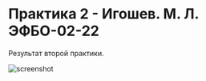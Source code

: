 # Практика 2 - Игошев. М. Л. ЭФБО-02-22
Результат второй практики.

![screenshot](https://github.com/user-attachments/assets/8eb66d8f-7435-4be6-9f43-66a635922eb2)
